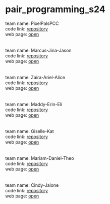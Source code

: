 # pair_programming_s24

team name: PixelPalsPCC<br>
code link: <a href="https://orgs/PixelPalsPCC/repositories" target="_blank">repository</a><br>
web page: <a href="[https://pixelpalspcc.github.io/movingtype](https://orgs/PixelPalsPCC/repositories)" target="_blank">open</a><br>
<br>
<br>
team name: Marcus-Jina-Jason<br>
code link: <a href="github.com/marcusleet2/Social_Coding_Team" target="_blank">repository</a><br>
web page: <a href="https://marcusleet2.github.io/Social_Coding_Team" target="_blank">open</a><br>
<br>
<br>
team name: Zaira-Ariel-Alice<br>
code link: <a href="https://github.com/zz-22-t/socialcoding" target="_blank">repository</a><br>
web page: <a href="https://zz-22-t.github.io/socialcoding/" target="_blank">open</a><br>
<br>
<br>
team name: Maddy-Erin-Eli<br>
code link: <a href="https://github.com/zz-22-t/socialcoding" target="_blank">repository</a><br>
web page: <a href="[https://pixelpalspcc.github.io/movingtype](https://orgs/PixelPalsPCC/repositories)" target="_blank">open</a><br>
<br>
<br>
team name: Giselle-Kat<br>
code link: <a href="https://github.com/zz-22-t/socialcoding" target="_blank">repository</a><br>
web page: <a href="[https://pixelpalspcc.github.io/movingtype](https://orgs/PixelPalsPCC/repositories)" target="_blank">open</a><br>
<br>
<br>
team name: Mariam-Daniel-Theo<br>
code link: <a href="https://github.com/mlora00/AssignmentFour-SocialCoding" target="_blank">repository</a><br>
web page: <a href="[https://pixelpalspcc.github.io/movingtype](https://orgs/PixelPalsPCC/repositories)" target="_blank">open</a><br>
<br>
<br>
team name: Cindy-Jalone<br>
code link: <a href="https://github.com/zz-22-t/socialcoding" target="_blank">repository</a><br>
web page: <a href="[https://pixelpalspcc.github.io/movingtype](https://orgs/PixelPalsPCC/repositories)" target="_blank">open</a><br>

